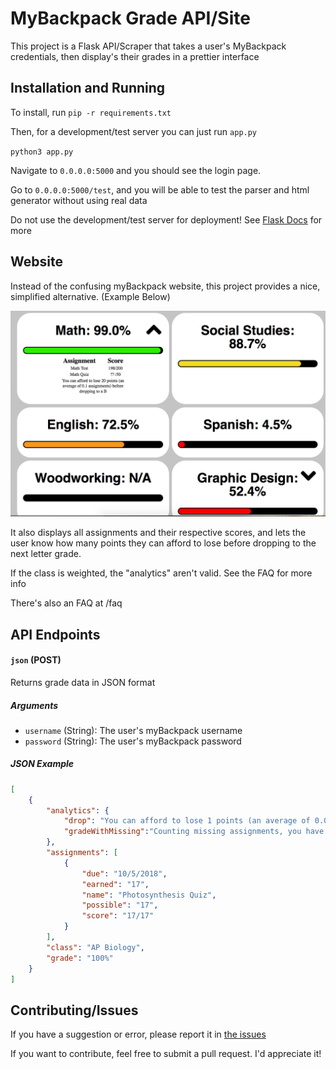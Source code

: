 # MyBackpack Grade API/Site

This project is a Flask API/Scraper that takes a user's MyBackpack credentials, then display's their grades in a prettier interface

## Installation and Running
To install, run 
`pip -r requirements.txt`

Then, for a development/test server you can just run `app.py`

`python3 app.py`

Navigate to `0.0.0.0:5000` and you should see the login page.

Go to `0.0.0.0:5000/test`, and you will be able to test the parser and html generator without using real data

Do not use the development/test server for deployment! See [Flask Docs](http://flask.pocoo.org/docs/1.0/deploying/) for more

## Website
Instead of the confusing myBackpack website, this project provides a nice, simplified alternative. (Example Below)

![Example of grades](screenshots/example.png)

It also displays all assignments and their respective scores, and lets the user know how many points they can afford to lose before dropping to the next letter grade.

If the class is weighted, the "analytics" aren't valid. See the FAQ for more info

There's also an FAQ at /faq

## API Endpoints

#### `json` (POST)
Returns grade data in JSON format
##### Arguments
   * `username` (String): The user's myBackpack username
   * `password` (String): The user's myBackpack password
##### JSON Example
````json
[
	{
		"analytics": {
			"drop": "You can afford to lose 1 points (an average of 0.06 assignments) before dropping to a B",
			"gradeWithMissing":"Counting missing assignments, you have a 100%"
		},
		"assignments": [
			{
				"due": "10/5/2018",
				"earned": "17",
				"name": "Photosynthesis Quiz",
				"possible": "17",
				"score": "17/17"
			}
		],
		"class": "AP Biology",
		"grade": "100%"
	}
]
````

## Contributing/Issues

If you have a suggestion or error, please report it in [the issues](https://github.com/katzrkool/mybackpack/issues)

If you want to contribute, feel free to submit a pull request. I'd appreciate it!